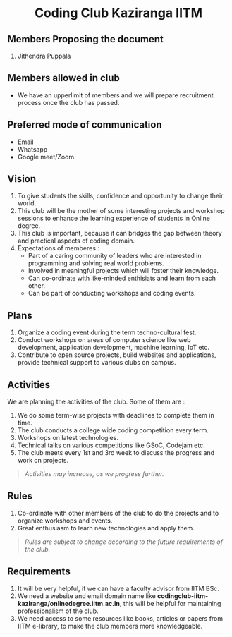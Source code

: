 <h1 align="center">Coding Club Kaziranga IITM</h1>

## Members Proposing the document
1. Jithendra Puppala

## Members allowed in club
- We have an upperlimit of members and we will prepare recruitment process once the club has passed.

## Preferred mode of communication
- Email
- Whatsapp
- Google meet/Zoom

## Vision
1. To give students the skills, confidence and opportunity to change their world.
2. This club will be the mother of some interesting projects and workshop sessions to enhance the learning experience of students in Online degree.
3. This club is important, because it can bridges the gap between theory and practical aspects of coding domain.
4. Expectations of memberes :
    * Part of a caring community of leaders who are interested in programming and solving real world problems.
    * Involved in meaningful projects which will foster their knowledge.
    * Can co-ordinate with like-minded enthisiats and learn from each other.
    * Can be part of conducting workshops and coding events.

## Plans
1. Organize a coding event during the term techno-cultural fest.
2. Conduct workshops on areas of computer science like web development, application development, machine learning, IoT etc.
3. Contribute to open source projects, build websites and applications, provide technical support to various clubs on campus.

## Activities
We are planning the activities of the club. Some of them are :
1. We do some term-wise projects with deadlines to complete them in time.
2. The club conducts a college wide coding competition every term.
3. Workshops on latest technologies.
4. Technical talks on various competitions like GSoC, Codejam etc.
5. The club meets every 1st and 3rd week to discuss the progress and work on projects.
> *Activities may increase, as we progress further.* 

## Rules
1. Co-ordinate with other members of the club to do the projects and to organize workshops and events.
2. Great enthusiasm to learn new technologies and apply them.
> *Rules are subject to change according to the future requirements of the club.*

## Requirements
1. It will be very helpful, if we can have a faculty advisor from IITM BSc.
2. We need a website and email domain name like **codingclub-iitm-kaziranga/onlinedegree.iitm.ac.in**, this will be helpful for maintaining professionalism of the club.
3. We need access to some resources like books, articles or papers from IITM e-library, to make the club members more knowledgeable.
